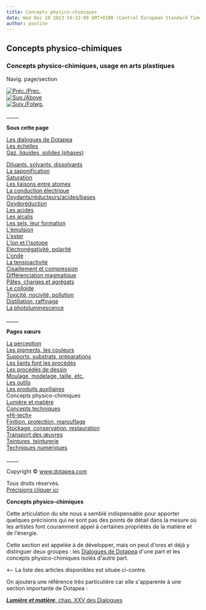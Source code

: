 ```yaml
---
title: Concepts physico-chimiques
date: Wed Dec 20 2023 16:32:09 GMT+0100 (Central European Standard Time)
author: postite
---
```


## Concepts physico-chimiques
### Concepts physico-chimiques, usage en arts plastiques
 Navig. page/section

[![Préc./Prec.](_derived/back_cmp_themenoir010_back.gif)](auxiliairesproduits.html)  
[![Sup./Above](_derived/up_cmp_themenoir010_up.gif)](themes.html)  
[![Suiv./Folwg.](_derived/next_cmp_themenoir010_next.gif)](chap25lumiereetmatiere.html)

\_\_\_\_\_

**Sous cette page**

[Les dialogues de Dotapea](dialoguesdotapea.html)  
[Les échelles](echelles.html)  
[Gaz, liquides, solides (phases)](gazliquidessolides.html)  

[Diluants, solvants, dissolvants](diluantssolvants.html)  
[La saponification](saponification.html)  
[Saturation](saturation.html)  
[Les liaisons entre atomes](liaisons.html)  
[La conduction électrique](conductionelec.html)  
[Oxydants/réducteurs/acides/bases](oxyreducacidesbases.html)  
[Oxydoréduction](oxydoreduction.html)  
[Les acides](acides.html)  
[Les alcalis](alcali.html)  
[Les sels, leur formation](formationdesels.html)  
[L'émulsion](emulsion.html)  
[L'ester](ester.html)  
[L'ion et l'isotope](ion.html)  
[Electronégativité, polarité](electronega.html)  
[L'onde](onde.html)  
[La tensioactivité](tensioactivite.html)  
[Cisaillement et compression](cisaillecompr.html)  
[Différenciation magmatique](differenciatmagma.html)  
[Pâtes, charges et agrégats](pateschargesagreg.html)  
[Le colloïde](colloide.html)  
[Toxicité, nocivité, pollution](toxicite.html)  
[Distillation, raffinage](distillationraffinage.html)  
[La photoluminescence](photoluminescence.html)

\_\_\_\_\_

**Pages sœurs**

[La perception](perception.html)  
[Les pigments, les couleurs](pigments.html)  
[Supports, substrats, préparations](supportsetpreparations.html)  
[Les liants font les procédés](liants.html)  
[Les procédés de dessin](procedesdessin.html)  
[Moulage, modelage, taille, etc.](produitsnonliants.html)  
[Les outils](outils.html)  
[Les produits auxiliaires](auxiliairesproduits.html)  
Concepts physico-chimiques  
[Lumière et matière](chap25lumiereetmatiere.html)  
[Concepts techniques](conceptstechniques.html)  
[«Hi-tech»](hitech.html)  
[Finition, protection, marouflage](finitionprotecmaroufl.html)  
[Stockage, conservation, restauration](entretienrestauration.html)  
[Transport des œuvres](transportoeuvres.html)  
[Teintures, teinturerie](teinturerie.html)  
[Techniques numériques](numerique.html)

\_\_\_\_\_

Copyright © www.dotapea.com

Tous droits réservés.  
[Précisions cliquer ici](droitscopie.html)

  

**Concepts physico-chimiques**

Cette articulation du site nous a semblé indispensable pour apporter quelques précisions qui ne sont pas des points de détail dans la mesure où les artistes font couramment appel à certaines propriétés de la matière et de l'énergie.

Cette section est appelée à de développer, mais on peut d'ores et déjà y distinguer deux groupes : les [Dialogues de Dotapea](dialoguesdotapea.html) d'une part et les concepts physico-chimiques isolés d'autre part.

<-- La liste des articles disponibles est située ci-contre.

On ajoutera une référence très particulière car elle s'apparente à une section importante de Dotapea :

[**_Lumière et matière_**, chap. XXV des Dialogues](chap25lumiereetmatiere.html)

